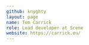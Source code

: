 ```yaml
---
github: knyghty
layout: page
name: Tom Carrick
role: Lead developer at Scene
website: https://carrick.eu/
---
```


